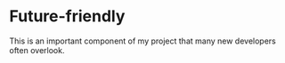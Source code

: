 # Future-friendly
 This is an important component of my project that many new developers often overlook.
